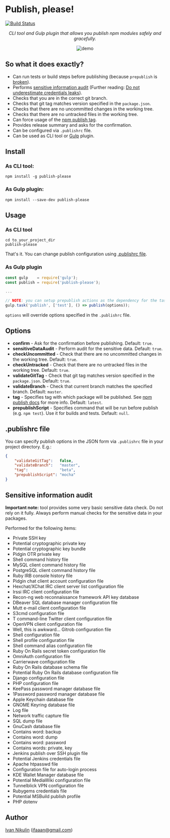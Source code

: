 # Publish, please!

[![Build Status](https://api.travis-ci.org/inikulin/publish-please.svg)](https://travis-ci.org/inikulin/publish-please)

<p align="center">
<i>CLI tool and Gulp plugin that allows you publish npm modules safely and gracefully.</i>
</p>
<p align="center">
    <img src="https://raw.githubusercontent.com/inikulin/publish-please/master/media/demo.gif" alt="demo" />
</p>

## So what it does exactly?

 - Can run tests or build steps before publishing (because `prepublish` is [broken](https://medium.com/greenkeeper-blog/what-is-npm-s-prepublish-and-why-is-it-so-confusing-a948373e6be1#.a40w9sdy6)).
 - Performs [sensitive information audit](#sensitive-information-audit) (Further reading: [Do not underestimate credentials leaks](https://github.com/ChALkeR/notes/blob/master/Do-not-underestimate-credentials-leaks.md)).
 - Checks that you are in the correct git branch.
 - Checks that git tag matches version specified in the `package.json`.
 - Checks that there are no uncommitted changes in the working tree.
 - Checks that there are no untracked files in the working tree.
 - Can force usage of the [npm publish tag](https://docs.npmjs.com/cli/publish).
 - Provides release summary and asks for the confirmation.
 - Can be configured via `.publishrc` file.
 - Can be used as CLI tool or [Gulp](https://github.com/gulpjs/gulp) plugin.

## Install
### As CLI tool:
```
npm install -g publish-please
```

### As Gulp plugin:
```
npm install --save-dev publish-please
```


## Usage
### As CLI tool
```
cd to_your_project_dir
publish-please
```
That's it. You can change publish configuration using [.publishrc file](#publishrc-file).

### As Gulp plugin
```js
const gulp    = require('gulp');
const publish = require('publish-please');

...

// NOTE: you can setup prepublish actions as the dependency for the task
gulp.task('publish', ['test'], () => publish(options));
```

`options` will override options specified in the `.publishrc` file.

## Options

 - **confirm** - Ask for the confirmation before publishing. Default: `true`.
 - **sensitiveDataAudit** - Perform audit for the sensitive data. Default: `true`.
 - **checkUncommitted** - Check that there are no uncommitted changes in the working tree. Default: `true`.
 - **checkUntracked** - Check that there are no untracked files in the working tree. Default: `true`.
 - **validateGitTag** - Check that git tag matches version specified in the `package.json`. Default: `true`.
 - **validateBranch** - Check that current branch matches the specified branch. Default: `master`.
 - **tag** - Specifies tag with which package will be published. See [npm publish docs](https://docs.npmjs.com/cli/publish) for more info. Default: `latest`.
 - **prepublishScript** - Specifies command that will be run before publish (e.g. `npm test`). Use it for builds and tests. Default: `null`.

## .publishrc file
You can specify publish options in the JSON form via `.publishrc` file in your project directory. E.g.:
```json
{
    "validateGitTag":   false,
    "validateBranch":   "master",
    "tag":              "beta",
    "prepublishScript": "mocha"
}
```

## Sensitive information audit
**Important note:** tool provides some very basic sensitive data check. Do not rely on it fully. Always perform manual checks for the
sensitive data in your packages.

Performed for the following items:

 - Private SSH key
 - Potential cryptographic private key
 - Potential cryptographic key bundle
 - Pidgin OTR private key
 - Shell command history file
 - MySQL client command history file
 - PostgreSQL client command history file
 - Ruby IRB console history file
 - Pidgin chat client account configuration file
 - Hexchat/XChat IRC client server list configuration file
 - Irssi IRC client configuration file
 - Recon-ng web reconnaissance framework API key database
 - DBeaver SQL database manager configuration file
 - Mutt e-mail client configuration file
 - S3cmd configuration file
 - T command-line Twitter client configuration file
 - OpenVPN client configuration file
 - Well, this is awkward... Gitrob configuration file
 - Shell configuration file
 - Shell profile configuration file
 - Shell command alias configuration file
 - Ruby On Rails secret token configuration file
 - OmniAuth configuration file
 - Carrierwave configuration file
 - Ruby On Rails database schema file
 - Potential Ruby On Rails database configuration file
 - Django configuration file
 - PHP configuration file
 - KeePass password manager database file
 - 1Password password manager database file
 - Apple Keychain database file
 - GNOME Keyring database file
 - Log file
 - Network traffic capture file
 - SQL dump file
 - GnuCash database file
 - Contains word: backup
 - Contains word: dump
 - Contains word: password
 - Contains words: private, key
 - Jenkins publish over SSH plugin file
 - Potential Jenkins credentials file
 - Apache htpasswd file
 - Configuration file for auto-login process
 - KDE Wallet Manager database file
 - Potential MediaWiki configuration file
 - Tunnelblick VPN configuration file
 - Rubygems credentials file
 - Potential MSBuild publish profile
 - PHP dotenv


## Author
[Ivan Nikulin](https://github.com/inikulin) (ifaaan@gmail.com)
